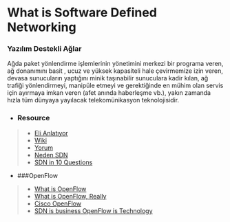 # What is Software Defined Networking

### Yazılım Destekli Ağlar
Ağda paket yönlendirme işlemlerinin yönetimini merkezi bir programa veren, ağ donanımını basit , ucuz ve yüksek kapasiteli hale çevirmemize izin veren, devasa sunucuların yaptığını minik taşınabilir sunuculara kadir kılan, ağ trafiği yönlendirmeyi, manipüle etmeyi ve gerektiğinde en mühim olan servis için ayırmaya imkan veren (afet anında haberleşme vb.), yakın zamanda hızla tüm dünyaya yayılacak telekomünikasyon teknolojisidir. 

* ### Resource
> * [Eli Anlatıyor](https://www.youtube.com/watch?v=2BJyIIIYU8E)
> * [Wiki](http://en.wikipedia.org/wiki/Software-defined_networking)
> * [Yorum](http://www.telepati.com/2014/01/hp-sdn-icin-neler-yapiyor/)
> * [Neden SDN](http://www.bthaber.com/artan-ag-sarmalinin-cozumu-sdn)
> * [SDN in 10 Questions](http://www.zdnet.com/article/10-key-questions-about-software-defined-networking-sdn/)

* ###OpenFlow
> * [What is OpenFlow](http://flowgrammable.org/sdn/openflow/)
> * [What is OpenFlow, Really](https://www.sdxcentral.com/resources/sdn/what-is-openflow/)
> * [Cisco OpenFlow](http://www.networkworld.com/article/2175716/lan-wan/cisco-reveals-openflow-sdn-killer.html)
> * [SDN is business OpenFlow is Technology](http://www.networkcomputing.com/networking/sdn-is-business-openflow-is-technology/a/d-id/1233978?)
